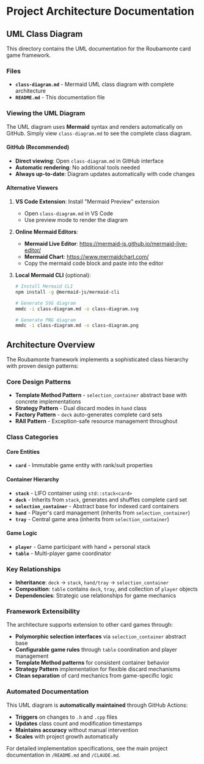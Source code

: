 # Project Architecture Documentation

## UML Class Diagram

This directory contains the UML documentation for the Roubamonte card game framework.

### Files

- **`class-diagram.md`** - Mermaid UML class diagram with complete architecture
- **`README.md`** - This documentation file

### Viewing the UML Diagram

The UML diagram uses **Mermaid** syntax and renders automatically on GitHub. Simply view `class-diagram.md` to see the complete class diagram.

#### GitHub (Recommended)
- **Direct viewing**: Open `class-diagram.md` in GitHub interface
- **Automatic rendering**: No additional tools needed
- **Always up-to-date**: Diagram updates automatically with code changes

#### Alternative Viewers
1. **VS Code Extension**: Install "Mermaid Preview" extension
   - Open `class-diagram.md` in VS Code  
   - Use preview mode to render the diagram

2. **Online Mermaid Editors**:
   - **Mermaid Live Editor**: https://mermaid-js.github.io/mermaid-live-editor/
   - **Mermaid Chart**: https://www.mermaidchart.com/
   - Copy the mermaid code block and paste into the editor

3. **Local Mermaid CLI** (optional):
   ```bash
   # Install Mermaid CLI
   npm install -g @mermaid-js/mermaid-cli
   
   # Generate SVG diagram
   mmdc -i class-diagram.md -o class-diagram.svg
   
   # Generate PNG diagram  
   mmdc -i class-diagram.md -o class-diagram.png
   ```

## Architecture Overview

The Roubamonte framework implements a sophisticated class hierarchy with proven design patterns:

### Core Design Patterns

- **Template Method Pattern** - `selection_container` abstract base with concrete implementations
- **Strategy Pattern** - Dual discard modes in `hand` class
- **Factory Pattern** - `deck` auto-generates complete card sets
- **RAII Pattern** - Exception-safe resource management throughout

### Class Categories

#### Core Entities
- **`card`** - Immutable game entity with rank/suit properties

#### Container Hierarchy
- **`stack`** - LIFO container using `std::stack<card>`
- **`deck`** - Inherits from `stack`, generates and shuffles complete card set
- **`selection_container`** - Abstract base for indexed card containers
- **`hand`** - Player's card management (inherits from `selection_container`)
- **`tray`** - Central game area (inherits from `selection_container`)

#### Game Logic
- **`player`** - Game participant with hand + personal stack
- **`table`** - Multi-player game coordinator

### Key Relationships

- **Inheritance**: `deck` → `stack`, `hand/tray` → `selection_container`
- **Composition**: `table` contains `deck`, `tray`, and collection of `player` objects
- **Dependencies**: Strategic use relationships for game mechanics

### Framework Extensibility

The architecture supports extension to other card games through:
- **Polymorphic selection interfaces** via `selection_container` abstract base
- **Configurable game rules** through `table` coordination and player management
- **Template Method patterns** for consistent container behavior
- **Strategy Pattern** implementation for flexible discard mechanisms
- **Clean separation** of card mechanics from game-specific logic

### Automated Documentation

This UML diagram is **automatically maintained** through GitHub Actions:
- **Triggers** on changes to `.h` and `.cpp` files
- **Updates** class count and modification timestamps  
- **Maintains accuracy** without manual intervention
- **Scales** with project growth automatically

For detailed implementation specifications, see the main project documentation in `/README.md` and `/CLAUDE.md`.